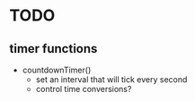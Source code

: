 # TODO

## timer functions
* countdownTimer()
  * set an interval that will tick every second
  * control time conversions?    
  
   
